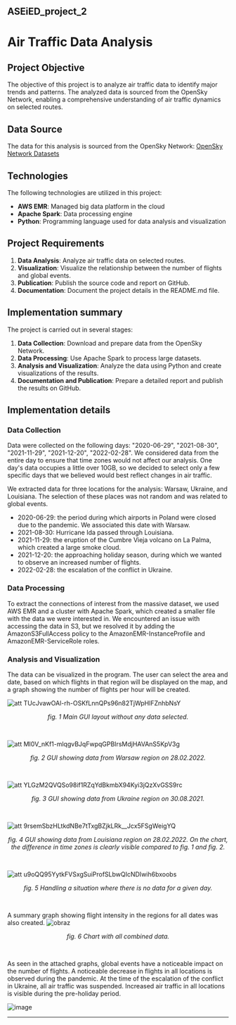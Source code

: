 ## ASEiED_project_2

# Air Traffic Data Analysis

## Project Objective

The objective of this project is to analyze air traffic data to identify major trends and patterns. The analyzed data is sourced from the OpenSky Network, enabling a comprehensive understanding of air traffic dynamics on selected routes.

## Data Source

The data for this analysis is sourced from the OpenSky Network: [OpenSky Network Datasets](https://opensky-network.org/datasets/states/)

## Technologies

The following technologies are utilized in this project:
- **AWS EMR**: Managed big data platform in the cloud
- **Apache Spark**: Data processing engine
- **Python**: Programming language used for data analysis and visualization

## Project Requirements

1. **Data Analysis**: Analyze air traffic data on selected routes.
2. **Visualization**: Visualize the relationship between the number of flights and global events.
3. **Publication**: Publish the source code and report on GitHub.
4. **Documentation**: Document the project details in the README.md file.

## Implementation summary

The project is carried out in several stages:
1. **Data Collection**: Download and prepare data from the OpenSky Network.
2. **Data Processing**: Use Apache Spark to process large datasets.
3. **Analysis and Visualization**: Analyze the data using Python and create visualizations of the results.
4. **Documentation and Publication**: Prepare a detailed report and publish the results on GitHub.

## Implementation details

### Data Collection
Data were collected on the following days: "2020-06-29", "2021-08-30", "2021-11-29", "2021-12-20", "2022-02-28". We considered data from the entire day to ensure that time zones would not affect our analysis. One day's data occupies a little over 10GB, so we decided to select only a few specific days that we believed would best reflect changes in air traffic.

We extracted data for three locations for the analysis: Warsaw, Ukraine, and Louisiana. The selection of these places was not random and was related to global events.

- 2020-06-29: the period during which airports in Poland were closed due to the pandemic. We associated this date with Warsaw.
- 2021-08-30: Hurricane Ida passed through Louisiana.
- 2021-11-29: the eruption of the Cumbre Vieja volcano on La Palma, which created a large smoke cloud.
- 2021-12-20: the approaching holiday season, during which we wanted to observe an increased number of flights.
- 2022-02-28: the escalation of the conflict in Ukraine.

### Data Processing
To extract the connections of interest from the massive dataset, we used AWS EMR and a cluster with Apache Spark, which created a smaller file with the data we were interested in. We encountered an issue with accessing the data in S3, but we resolved it by adding the AmazonS3FullAccess policy to the AmazonEMR-InstanceProfile and AmazonEMR-ServiceRole roles.

### Analysis and Visualization
The data can be visualized in the program. The user can select the area and date, based on which flights in that region will be displayed on the map, and a graph showing the number of flights per hour will be created.

![att TUcJvawOAl-rh-OSKfLnnQPs96n82TjWpHlFZnhbNsY](https://github.com/aFuks/ASEiED_project_2/assets/96986297/0f61fe17-6113-47f2-9308-03bd5f43edfb)
<p align="center"><i>fig. 1 Main GUI layout without any data selected.</i></p>
<br>

![att MI0V_nKf1-mlqgvBJqFwpqGPBIrsMdjHAVAnS5KpV3g](https://github.com/aFuks/ASEiED_project_2/assets/96986297/8a983662-9224-4f80-a4be-226f3a604d80)
<p align="center"><i>fig. 2 GUI showing data from Warsaw region on 28.02.2022.</i></p>
<br>

![att YLGzM2QVQSo98if1RZqYdBkmbX94Kyi3jQzXvGSS9rc](https://github.com/aFuks/ASEiED_project_2/assets/96986297/618dcb7c-1da5-4336-ab62-8aa229e0fed0)
<p align="center"><i>fig. 3 GUI showing data from Ukraine region on 30.08.2021.</i></p>
<br>

![att 9rsemSbzHLtkdNBe7tTxgBZjkLRk__Jcx5FSgWeigYQ](https://github.com/aFuks/ASEiED_project_2/assets/96986297/96150c90-dfa8-4d8b-a5bd-6f222e1f9156)
<p align="center"><i>fig. 4 GUI showing data from Louisiana region on 28.02.2022. On the chart, the difference in time zones is clearly visible compared to fig. 1 and fig. 2.</i></p>
<br>

![att u9oQQ95YytkFVSxgSuiProfSLbwQIcNDIwih6bxoobs](https://github.com/aFuks/ASEiED_project_2/assets/96986297/d22f455a-ca00-4afc-a3bc-fa830467678e)
<p align="center"><i>fig. 5 Handling a situation where there is no data for a given day.</i></p>
<br>

A summary graph showing flight intensity in the regions for all dates was also created.
![obraz](https://github.com/aFuks/ASEiED_project_2/assets/106777205/2552de7c-0a85-4077-a8e9-5c5432bc70d4)
<p align="center"><i>fig. 6 Chart with all combined data.</i></p>

<br>

As seen in the attached graphs, global events have a noticeable impact on the number of flights. A noticeable decrease in flights in all locations is observed during the pandemic. At the time of the escalation of the conflict in Ukraine, all air traffic was suspended. Increased air traffic in all locations is visible during the pre-holiday period.

![image](https://github.com/aFuks/ASEiED_project_2/assets/106623070/465cf4af-6197-4415-9bdb-7f0c4804e818)



---



